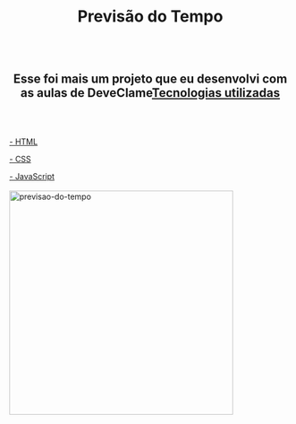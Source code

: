 <h1 align="center">Previsão do Tempo</h1>
<br>
<br>
<h2 align="center">Esse foi mais um projeto que eu desenvolvi com as aulas de DeveClame<a href="https://rodolfomori.com.br>DeveClub</a></h2>
<p>Este é um projeto responsivo, 
 <h2 align="center">Tecnologias utilizadas</h2>                                                                         
  <br>
  <br>
 <p>- HTML</>
 <p>- CSS</>
 <p>- JavaScript</>
  <br>
  <br>
<img src="https://github.com/mggsistema/Previsao-do-tempo/blob/main/src/Previs%C3%A3o%20do%20tempo.png?raw=true" alt="previsao-do-tempo" width="400px"/>

